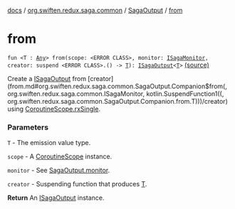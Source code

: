 [docs](../../index.md) / [org.swiften.redux.saga.common](../index.md) / [SagaOutput](index.md) / [from](./from.md)

# from

`fun <T : `[`Any`](https://kotlinlang.org/api/latest/jvm/stdlib/kotlin/-any/index.html)`> from(scope: <ERROR CLASS>, monitor: `[`ISagaMonitor`](../-i-saga-monitor/index.md)`, creator: suspend <ERROR CLASS>.() -> `[`T`](from.md#T)`): `[`ISagaOutput`](../-i-saga-output/index.md)`<`[`T`](from.md#T)`>` [(source)](https://github.com/protoman92/KotlinRedux/tree/master/common/common-saga/src/main/kotlin/org/swiften/redux/saga/common/SagaOutput.kt#L51)

Create a [ISagaOutput](../-i-saga-output/index.md) from [creator](from.md#org.swiften.redux.saga.common.SagaOutput.Companion$from(, org.swiften.redux.saga.common.ISagaMonitor, kotlin.SuspendFunction1((, org.swiften.redux.saga.common.SagaOutput.Companion.from.T)))/creator) using [CoroutineScope.rxSingle](#).

### Parameters

`T` - The emission value type.

`scope` - A [CoroutineScope](#) instance.

`monitor` - See [SagaOutput.monitor](monitor.md).

`creator` - Suspending function that produces [T](from.md#T).

**Return**
An [ISagaOutput](../-i-saga-output/index.md) instance.

